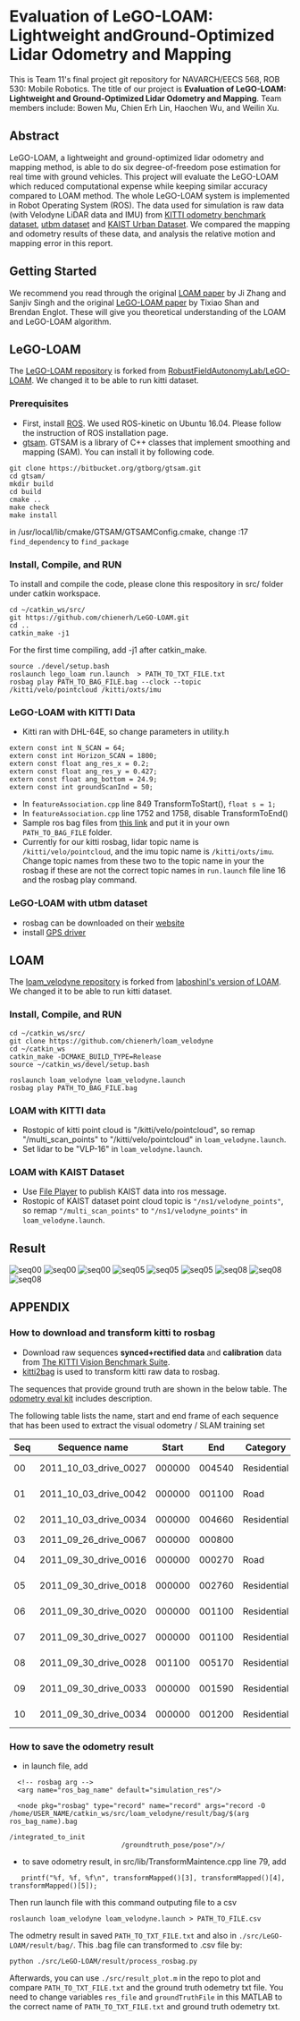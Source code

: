 # Evaluation of LeGO-LOAM: Lightweight andGround-Optimized Lidar Odometry and Mapping
This is Team 11's final project git repository for NAVARCH/EECS 568, ROB 530: Mobile Robotics. The title of our project is **Evaluation of LeGO-LOAM: Lightweight and Ground-Optimized Lidar Odometry and Mapping**. Team members include: Bowen Mu, Chien Erh Lin, Haochen Wu, and Weilin Xu.

## Abstract
LeGO-LOAM, a lightweight and ground-optimized lidar odometry and mapping method, is able to do six degree-of-freedom pose estimation for real time with ground vehicles. This project will evaluate the LeGO-LOAM which reduced computational expense while keeping similar accuracy compared to LOAM method. The whole LeGO-LOAM system is implemented in Robot Operating System (ROS). The data used for simulation is raw data (with Velodyne LiDAR data and IMU) from [KITTI odometry benchmark dataset](http://www.cvlibs.net/datasets/kitti/), [utbm dataset](https://epan-utbm.github.io/utbm_robocar_dataset/) and [KAIST Urban Dataset](http://irap.kaist.ac.kr/dataset/). We compared the mapping and odometry results of these data, and analysis the relative motion and mapping error in this report. 

## Getting Started
We recommend you read through the original [LOAM paper](http://www.roboticsproceedings.org/rss10/p07.pdf) by Ji Zhang and Sanjiv Singh and the original [LeGO-LOAM paper](http://personal.stevens.edu/~benglot/Shan_Englot_IROS_2018_Preprint.pdf) by Tixiao Shan and Brendan Englot. These will give you theoretical understanding of the LOAM and LeGO-LOAM algorithm.

## LeGO-LOAM
The [LeGO-LOAM repository](https://github.com/chienerh/LeGO-LOAM) is forked from [RobustFieldAutonomyLab/LeGO-LOAM](https://github.com/RobustFieldAutonomyLab/LeGO-LOAM). We changed it to be able to run kitti dataset.

### Prerequisites
- First, install [ROS](http://wiki.ros.org/ROS/Installation). We used ROS-kinetic on Ubuntu 16.04. Please follow the instruction of ROS installation page.
- [gtsam](https://github.com/borglab/gtsam). GTSAM is a library of C++ classes that implement smoothing and mapping (SAM). You can install it by following code.
```
git clone https://bitbucket.org/gtborg/gtsam.git
cd gtsam/
mkdir build
cd build
cmake ..
make check 
make install
```
in /usr/local/lib/cmake/GTSAM/GTSAMConfig.cmake, change :17 `find_dependency` to `find_package`

### Install, Compile, and RUN
To install and compile the code, please clone this respository in src/ folder under catkin workspace.
```
cd ~/catkin_ws/src/
git https://github.com/chienerh/LeGO-LOAM.git
cd ..
catkin_make -j1
```
For the first time compiling, add -j1 after catkin_make.
```
source ./devel/setup.bash
roslaunch lego_loam run.launch  > PATH_TO_TXT_FILE.txt
rosbag play PATH_TO_BAG_FILE.bag --clock --topic /kitti/velo/pointcloud /kitti/oxts/imu
```

### LeGO-LOAM with KITTI Data
- Kitti ran with DHL-64E, so change parameters in utility.h
```
extern const int N_SCAN = 64;
extern const int Horizon_SCAN = 1800;
extern const float ang_res_x = 0.2;
extern const float ang_res_y = 0.427;
extern const float ang_bottom = 24.9;
extern const int groundScanInd = 50;
```
- In `featureAssociation.cpp` line 849 TransformToStart(), `float s = 1;`
- In `featureAssociation.cpp` line 1752 and 1758, disable TransformToEnd()
- Sample ros bag files from [this link](https://drive.google.com/open?id=1wROSNkyXATcOJRplCn-BQF1gF7OhDCha) and put it in your own `PATH_TO_BAG_FILE` folder. 
- Currently for our kitti rosbag, lidar topic name is `/kitti/velo/pointcloud`, and the imu topic name is `/kitti/oxts/imu`. Change topic names from these two to the topic name in your the rosbag if these are not the correct topic names in `run.launch` file line 16 and the rosbag play command.

### LeGO-LOAM with utbm dataset
- rosbag can be downloaded on their [website](https://epan-utbm.github.io/utbm_robocar_dataset/)
- install [GPS driver](https://github.com/epan-utbm/utbm_robocar_dataset/tree/baselines/magellan_proflex500)

## LOAM
The [loam_velodyne repository](https://github.com/chienerh/loam_velodyne) is forked from [laboshinl's version of LOAM](https://github.com/laboshinl/loam_velodyne). We changed it to be able to run kitti dataset.

### Install, Compile, and RUN
```
cd ~/catkin_ws/src/
git clone https://github.com/chienerh/loam_velodyne
cd ~/catkin_ws
catkin_make -DCMAKE_BUILD_TYPE=Release 
source ~/catkin_ws/devel/setup.bash
```
```
roslaunch loam_velodyne loam_velodyne.launch
rosbag play PATH_TO_BAG_FILE.bag 
```
### LOAM with KITTI data
- Rostopic of kitti point cloud is "/kitti/velo/pointcloud", so remap "/multi_scan_points" to "/kitti/velo/pointcloud" in `loam_velodyne.launch`.
- Set lidar to be "VLP-16" in `loam_velodyne.launch`.

### LOAM with KAIST Dataset
- Use [File Player](https://github.com/irapkaist/file_player) to publish KAIST data into ros message.
- Rostopic of KAIST dataset point cloud topic is `"/ns1/velodyne_points"`, so remap `"/multi_scan_points"` to `"/ns1/velodyne_points"` in `loam_velodyne.launch`.

## Result
![seq00](/result/00_cmp.png)
![seq00](/result/00.png)
![seq00](/result/00_error.png)
![seq05](/result/05_cmp.png)
![seq05](/result/05.png)
![seq05](/result/05_error.png)
![seq08](/result/08_cmp.png)
![seq08](/result/08.png)
![seq08](/result/08_error.png)

## APPENDIX
### How to download and transform kitti to rosbag
- Download raw sequences **synced+rectified data** and **calibration** data from [The KITTI Vision Benchmark Suite](http://www.cvlibs.net/datasets/kitti/raw_data.php).
- [kitti2bag](https://github.com/tomas789/kitti2bag) is used to transform kitti raw data to rosbag.

The sequences that provide ground truth are shown in the below table. The [odometry eval kit](http://kitti.is.tue.mpg.de/kitti/devkit_odometry.zip) includes description.

The following table lists the name, start and end frame of each sequence that
has been used to extract the visual odometry / SLAM training set

| Seq |Sequence name |Start | End | Category | Size |
| --- | --- | --- | --- | --- | --- |
| 00 | 2011_10_03_drive_0027 | 000000 | 004540 | Residential | 17.6 GB |
| 01 | 2011_10_03_drive_0042 | 000000 | 001100 | Road | 4.5 GB |
| 02 | 2011_10_03_drive_0034 | 000000 | 004660 | Residential | 18.0 GB |
| 03 | 2011_09_26_drive_0067 | 000000 | 000800 | 
| 04 | 2011_09_30_drive_0016 | 000000 | 000270 | Road | 1.1 GB |
| 05 | 2011_09_30_drive_0018 | 000000 | 002760 | Residential | 10.7 GB |
| 06 | 2011_09_30_drive_0020 | 000000 | 001100 | Residential | 4.3 GB |
| 07 | 2011_09_30_drive_0027 | 000000 | 001100 | Residential | 4.3 GB |
| 08 | 2011_09_30_drive_0028 | 001100 | 005170 | Residential | 20.0 GB |
| 09 | 2011_09_30_drive_0033 | 000000 | 001590 | Residential | 6.2 GB |
| 10 | 2011_09_30_drive_0034 | 000000 | 001200 | Residential | 4.8 GB |

### How to save the odometry result
- in launch file, add 
```
  <!-- rosbag arg -->
  <arg name="ros_bag_name" default="simulation_res"/>
```
```
  <node pkg="rosbag" type="record" name="record" args="record -O /home/USER_NAME/catkin_ws/src/loam_velodyne/result/bag/$(arg ros_bag_name).bag
                                                	/integrated_to_init
							/groundtruth_pose/pose"/>/
```
- to save odometry result, in src/lib/TransformMaintence.cpp line 79, add
```
   printf("%f, %f, %f\n", transformMapped()[3], transformMapped()[4], transformMapped()[5]);
```
Then run launch file with this command outputing file to a csv
```
roslaunch loam_velodyne loam_velodyne.launch > PATH_TO_FILE.csv
```
The odmetry result in saved `PATH_TO_TXT_FILE.txt` and also in `./src/LeGO-LOAM/result/bag/`. This .bag file can transformed to .csv file by:
```
python ./src/LeGO-LOAM/result/process_rosbag.py
```
Afterwards, you can use `./src/result_plot.m` in the repo to plot and compare `PATH_TO_TXT_FILE.txt` and the ground truth odemetry txt file. You need to change variables `res_file` and `groundTruthFile` in this MATLAB to the correct name of `PATH_TO_TXT_FILE.txt` and ground truth odemetry txt.
